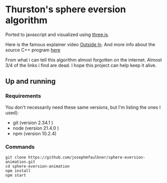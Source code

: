 
# Thurston's sphere eversion algorithm

Ported to javascript and visualized using [three.js](https://threejs.org/).

Here is the famous explainer video [Outside In](https://www.youtube.com/watch?v=wO61D9x6lNY). And more info about the source C++ program [here](https://profs.etsmtl.ca/mmcguffin/eversion/)

From what i can tell this algorithm almost forgotten on the internet. Almost 3/4 of the links i find are dead. I hope this project can help keep it alive.


## Up and running

### Requirements
You don't necessarily need these same versions, but I'm listing the ones I used): 
- git (version 2.34.1
)
- node (version 21.4.0
)
- npm (version 10.2.4)

### Commands

```
git clone https://github.com/josephmfaulkner/sphere-eversion-animation.git
cd sphere-eversion-animation
npm install
npm start
```